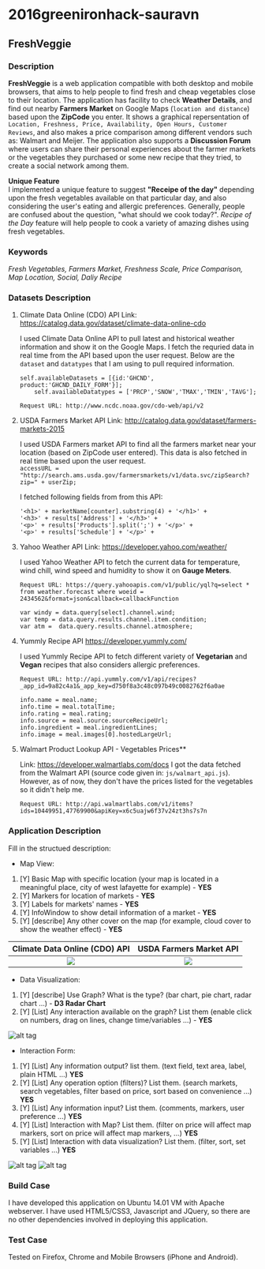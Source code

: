 # 2016greenironhack-sauravn
 
## FreshVeggie
 
### Description
 
**FreshVeggie** is a web application compatible with both desktop and mobile browsers, that aims to help people to find fresh and cheap vegetables close to their location. The application has facility to check **Weather Details**, and find out nearby **Farmers Market** on Google Maps (`location and distance`) based upon the **ZipCode** you enter. It shows a graphical repersentation of `Location, Freshness, Price, Availability, Open Hours, Customer Reviews`, and also makes a price comparison among different vendors such as: Walmart and Meijer. The application also supports a **Discussion Forum** where users can share their personal experiences about the farmer markets or the vegetables they purchased or some new recipe that they tried, to create a social network among them.<br />
 	
**Unique Feature**<br />
I implemented a unique feature to suggest **"Receipe of the day"** depending upon the fresh vegetables available on that particular day, and also considering the user's 
eating and allergic preferences. Generally, people are confused about the question, "what should we cook today?". *Recipe of the Day* feature will help people to cook a
variety of amazing dishes using fresh vegetables. 
  
### Keywords
  
*Fresh Vegetables, Farmers Market, Freshness Scale, Price Comparison, Map Location, Social, Daliy Recipe* 
 
### Datasets Description
  
1. Climate Data Online (CDO) API
	Link: https://catalog.data.gov/dataset/climate-data-online-cdo
 
	I used Climate Data Online API to pull latest and historical weather information and show it on the Google Maps. I fetch the requried data in real time from the 
	API based upon the user request. Below are the `dataset` and `datatypes` that I am using to pull required information.
	```
	self.availableDatasets = [{id:'GHCND', product:'GHCND_DAILY_FORM'}];
		self.availableDatatypes = ['PRCP','SNOW','TMAX','TMIN','TAVG'];
	```
	`Request URL: http://www.ncdc.noaa.gov/cdo-web/api/v2`
 
2. USDA Farmers Market API
	Link: http://catalog.data.gov/dataset/farmers-markets-2015
 	
	I used USDA Farmers market API to find all the farmers market near your location (based on ZipCode user entered). This data is also fetched in real time based upon the 
	user request.<br />
	`accessURL = "http://search.ams.usda.gov/farmersmarkets/v1/data.svc/zipSearch?zip=" + userZip;`
 	
	I fetched following fields from from this API:
 	```
	'<h1>' + marketName[counter].substring(4) + '</h1>' +
	'<h3>' + results['Address'] + '</h3>' +
	'<p>' + results['Products'].split(';') + '</p>' +
	'<p>' + results['Schedule'] + '</p>' +
 	```
3. Yahoo Weather API
	Link: https://developer.yahoo.com/weather/
 	
	I used Yahoo Weather API to fetch the current data for temperature, wind chill, wind speed and humidity to show it on **Gauge Meters**. 
 	
	`Request URL: https://query.yahooapis.com/v1/public/yql?q=select * from weather.forecast where woeid = 2434562&format=json&callback=callbackFunction`
 	
	```
	var windy = data.query[select].channel.wind;
	var temp = data.query.results.channel.item.condition;
	var atm =  data.query.results.channel.atmosphere;
	```
 
4. Yummly Recipe API
	https://developer.yummly.com/
 	
	I used Yummly Recipe API to fetch different variety of **Vegetarian** and **Vegan** recipes that also considers allergic preferences. 
 	
	`Request URL: http://api.yummly.com/v1/api/recipes?_app_id=9a82c4a1&_app_key=d750f8a3c48c097b49c0082762f6a0ae`
 	
	```
	info.name = meal.name;
	info.time = meal.totalTime;
	info.rating = meal.rating;
	info.source = meal.source.sourceRecipeUrl;
	info.ingredient = meal.ingredientLines;
	info.image = meal.images[0].hostedLargeUrl;
	```
 
5. Walmart Product Lookup API - Vegetables Prices**
 
 	Link: https://developer.walmartlabs.com/docs
	I got the data fetched from the Walmart API (source code given in: `js/walmart_api.js`). However, as of now, they don't have the prices listed for the vegetables so it didn't 
	help me.
 	
	`Request URL: http://api.walmartlabs.com/v1/items?ids=10449951,47769900&apiKey=x6c5uajw6f37v24zt3hs7s7n`
 
 
### Application Description
     
 Fill in the structued description:
 * Map View:
1. [Y] Basic Map with specific location (your map is located in a meaningful place, city of west lafayette for example) - **YES**
2. [Y] Markers for location of markets - **YES**
3. [Y] Labels for markets' names - **YES**
4. [Y] InfoWindow to show detail information of a market - **YES**
5. [Y] [describe] Any other cover on the map (for example, cloud cover to show the weather effect) - **YES**
 
Climate Data Online (CDO) API |  USDA Farmers Market API
:----------------------------:|:-------------------------:
![](images/map-1.png)         |  ![](images/map-2.png)
 
* Data Visualization:
1. [Y] [describe] Use Graph? What is the type? (bar chart, pie chart, radar chart ...) - **D3 Radar Chart**
2. [Y] [List] Any interaction available on the graph? List them (enable click on numbers, drag on lines, change time/variables ...) - **YES**
 
![alt tag](images/graph1.png)
 
* Interaction Form:
1. [Y] [List] Any information output? list them. (text field, text area, label, plain HTML ...) **YES**
2. [Y] [List] Any operation option (filters)? List them. (search markets, search vegetables, filter based on price, sort based on convenience ...) **YES**
3. [Y] [List] Any information input? List them. (comments, markers, user preference ...) **YES**
4. [Y] [List] Interaction with Map? List them. (filter on price will affect map markers, sort on price will affect map markers, ...) **YES**
5. [Y] [List] Interaction with data visualization? List them. (filter, sort, set variables ...) **YES**
 
![alt tag](images/form1.png)
![alt tag](images/form2.png)
 
### Build Case
 
I have developed this application on Ubuntu 14.01 VM with Apache webserver. I have used HTML5/CSS3, Javascript and JQuery, so there are no other dependencies 
involved in deploying this application.
 
### Test Case
 
Tested on Firefox, Chrome and Mobile Browsers (iPhone and Android).
